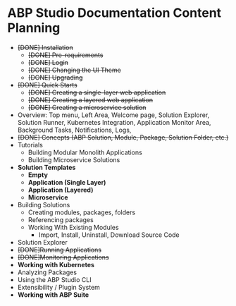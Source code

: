 # ABP Studio Documentation Content Planning

* ~~[DONE] Installation~~
  * ~~[DONE] Pre-requirements~~
  * ~~[DONE] Login~~
  * ~~[DONE] Changing the UI Theme~~
  * ~~[DONE] Upgrading~~
* ~~[DONE] Quick Starts~~
  * ~~[DONE] Creating a single-layer web application~~
  * ~~[DONE] Creating a layered web application~~
  * ~~[DONE] Creating a microservice solution~~
* Overview: Top menu, Left Area, Welcome page, Solution Explorer, Solution Runner, Kubernetes Integration, Application Monitor Area, Background Tasks, Notifications, Logs, 
* ~~[DONE] Concepts (ABP Solution, Module, Package, Solution Folder, etc.)~~
* Tutorials
  * Building Modular Monolith Applications
  * Building Microservice Solutions
* **Solution Templates**
  * **Empty**
  * **Application (Single Layer)**
  * **Application (Layered)**
  * **Microservice**
* Building Solutions
  * Creating modules, packages, folders
  * Referencing packages
  * Working With Existing Modules
    * Import, Install, Uninstall, Download Source Code
* Solution Explorer
* ~~[DONE]Running Applications~~
* ~~[DONE]Monitoring Applications~~
* **Working with Kubernetes**
* Analyzing Packages
* Using the ABP Studio CLI
* Extensibility / Plugin System
* **Working with ABP Suite**